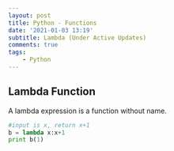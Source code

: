 ```yaml
---
layout: post
title: Python - Functions
date: '2021-01-03 13:19'
subtitle: Lambda (Under Active Updates)
comments: true
tags:
    - Python
---
```


## Lambda Function

A lambda expression is a function without name.

```python
#input is x, return x+1
b = lambda x:x+1
print b(1)
```